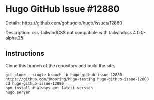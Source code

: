 # Hugo GitHub Issue #12880

Details: <https://github.com/gohugoio/hugo/issues/12880>

Description: css.TailwindCSS not compatible with tailwindcss 4.0.0-alpha.25

## Instructions

Clone this branch of the repository and build the site.

```text
git clone --single-branch -b hugo-github-issue-12880 https://github.com/jmooring/hugo-testing hugo-github-issue-12880
cd hugo-github-issue-12880
npm install # always get latest version
hugo server
```
